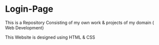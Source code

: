 # Login-Page
This is a Repository Consisting of my own work &amp; projects of my domain ( Web Development)

This Website is designed using HTML & CSS
